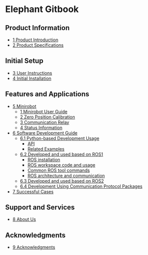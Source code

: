# Elephant Gitbook

## Product Information

  - [1 Product Introduction](2-ProductInformation/1-ProductIntroduction/1-ProductIntroduction.md)
  - [2 Product Specifications](2-ProductInformation/2-ProductParameters/2-ProductParameters.md)

## Initial Setup

  - [3 User Instructions](3-BasicSettings/3-UserInstructions/3-UserInstructions.md)
  - [4 Initial Installation](3-BasicSettings/4-FirstTimeInstallation/4-FirstTimeInstallation.md)

## Features and Applications

  - [5 Minirobot]()
    - [1 Minirobot User Guide]()
    - [2 Zero Position Calibration]()
    - [3 Communication Relay]()
    - [4 Status Information]()
  - [6 Software Development Guide]()
    - [6.1 Python-based Development Usage]()
      - [API]()
      - [Related Examples]()
    - [6.2 Developed and used based on ROS1](4-FunctionsAndApplications/6-SDKDevelopment/5.2-DevelopmentAndUseBasedOnROS1/1_download.md)
        - [ROS installation](4-FunctionsAndApplications/6-SDKDevelopment/5.2-DevelopmentAndUseBasedOnROS1/1_download.md)
        - [ROS workspace code and usage](4-FunctionsAndApplications/6-SDKDevelopment/5.2-DevelopmentAndUseBasedOnROS1/2_workcode.md)
        - [Common ROS tool commands](4-FunctionsAndApplications/6-SDKDevelopment/5.2-DevelopmentAndUseBasedOnROS1/3_ROScode.md)
        - [ROS architecture and communication](4-FunctionsAndApplications/6-SDKDevelopment/5.2-DevelopmentAndUseBasedOnROS1/4_communication.md)
    - [6.3 Developed and used based on ROS2]()
    - [6.4 Development Using Communication Protocol Packages]()
  - [7 Successful Cases](4-FunctionsAndApplications/7-SuccessfulCases/7-SuccessfulCases.md)
    <!-- - [8. Supporting Resources]() -->
      <!-- - [8.1 Product Documentation]() -->
      <!-- - [8.2 Product Drawings]() -->
      <!-- - [8.3 Software Documentation and Source Code]() -->
      <!-- - [8.4 System Documentation]() -->
      <!-- - [8.5 Promotional Materials]() -->

## Support and Services
  - [8 About Us](5-SupportAndService/5-SupportAndService.md)

## Acknowledgments
  - [9 Acknowledgments](6-Acknowledgments/6-Acknowledgments.md)